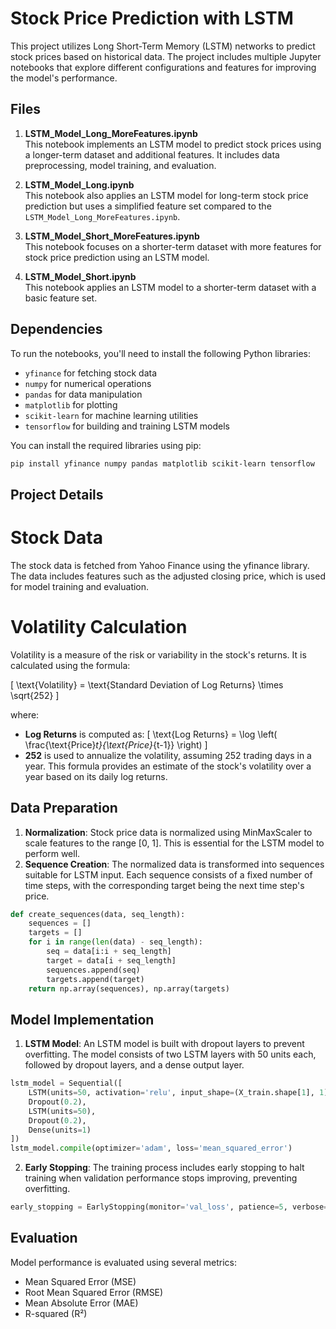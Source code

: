 # Stock Price Prediction with LSTM

This project utilizes Long Short-Term Memory (LSTM) networks to predict stock prices based on historical data. The project includes multiple Jupyter notebooks that explore different configurations and features for improving the model's performance.

## Files

1. **LSTM_Model_Long_MoreFeatures.ipynb**  
   This notebook implements an LSTM model to predict stock prices using a longer-term dataset and additional features. It includes data preprocessing, model training, and evaluation.

2. **LSTM_Model_Long.ipynb**  
   This notebook also applies an LSTM model for long-term stock price prediction but uses a simplified feature set compared to the `LSTM_Model_Long_MoreFeatures.ipynb`.

3. **LSTM_Model_Short_MoreFeatures.ipynb**  
   This notebook focuses on a shorter-term dataset with more features for stock price prediction using an LSTM model.

4. **LSTM_Model_Short.ipynb**  
   This notebook applies an LSTM model to a shorter-term dataset with a basic feature set.

## Dependencies

To run the notebooks, you'll need to install the following Python libraries:

- `yfinance` for fetching stock data
- `numpy` for numerical operations
- `pandas` for data manipulation
- `matplotlib` for plotting
- `scikit-learn` for machine learning utilities
- `tensorflow` for building and training LSTM models

You can install the required libraries using pip:

```bash
pip install yfinance numpy pandas matplotlib scikit-learn tensorflow
```

## Project Details
# Stock Data
The stock data is fetched from Yahoo Finance using the yfinance library. The data includes features such as the adjusted closing price, which is used for model training and evaluation.

# Volatility Calculation

Volatility is a measure of the risk or variability in the stock's returns. It is calculated using the formula:

\[ \text{Volatility} = \text{Standard Deviation of Log Returns} \times \sqrt{252} \]

where:
- **Log Returns** is computed as:
\[ \text{Log Returns} = \log \left( \frac{\text{Price}_t}{\text{Price}_{t-1}} \right) \]
- **252** is used to annualize the volatility, assuming 252 trading days in a year.
This formula provides an estimate of the stock's volatility over a year based on its daily log returns.

## Data Preparation
1. **Normalization**: Stock price data is normalized using MinMaxScaler to scale features to the range [0, 1]. This is essential for the LSTM model to perform well.
2. **Sequence Creation**: The normalized data is transformed into sequences suitable for LSTM input. Each sequence consists of a fixed number of time steps, with the corresponding target being the next time step's price.
```python
def create_sequences(data, seq_length):
    sequences = []
    targets = []
    for i in range(len(data) - seq_length):
        seq = data[i:i + seq_length]
        target = data[i + seq_length]
        sequences.append(seq)
        targets.append(target)
    return np.array(sequences), np.array(targets)
```

## Model Implementation
1. **LSTM Model**: An LSTM model is built with dropout layers to prevent overfitting. The model consists of two LSTM layers with 50 units each, followed by dropout layers, and a dense output layer.
```python
lstm_model = Sequential([
    LSTM(units=50, activation='relu', input_shape=(X_train.shape[1], 1), return_sequences=True),
    Dropout(0.2),
    LSTM(units=50),
    Dropout(0.2),
    Dense(units=1)
])
lstm_model.compile(optimizer='adam', loss='mean_squared_error')
```
2. **Early Stopping**: The training process includes early stopping to halt training when validation performance stops improving, preventing overfitting. 
```python
early_stopping = EarlyStopping(monitor='val_loss', patience=5, verbose=1, restore_best_weights=True)
```

## Evaluation
Model performance is evaluated using several metrics:
- Mean Squared Error (MSE)
- Root Mean Squared Error (RMSE)
- Mean Absolute Error (MAE)
- R-squared (R²)
